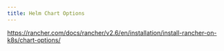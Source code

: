 ```yaml
---
title: Helm Chart Options
---
```


https://rancher.com/docs/rancher/v2.6/en/installation/install-rancher-on-k8s/chart-options/